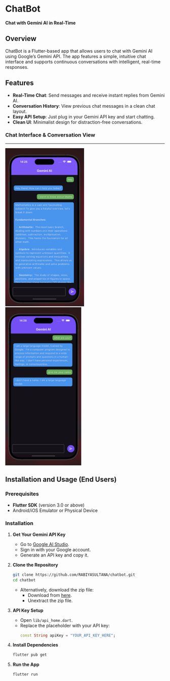 # ChatBot

**Chat with Gemini AI in Real-Time**

## Overview

ChatBot is a Flutter-based app that allows users to chat with Gemini AI using Google’s Gemini API. The app features a simple, intuitive chat interface and supports continuous conversations with intelligent, real-time responses.

## Features

- **Real-Time Chat**: Send messages and receive instant replies from Gemini AI.
- **Conversation History**: View previous chat messages in a clean chat layout.
- **Easy API Setup**: Just plug in your Gemini API key and start chatting.
- **Clean UI**: Minimalist design for distraction-free conversations.

### Chat Interface & Conversation View

---

<p float="left">
  <img src="assets/github_images/chatbot1.jpg" height="500"/>
  &nbsp;&nbsp;&nbsp;
  <img src="assets/github_images/chatbot2.jpg" height="500"/>
</p>

## Installation and Usage (End Users)

### Prerequisites

- **Flutter SDK** (version 3.0 or above)
- Android/iOS Emulator or Physical Device

### Installation

1. **Get Your Gemini API Key**

   - Go to [Google AI Studio](https://aistudio.google.com/app/apikey).
   - Sign in with your Google account.
   - Generate an API key and copy it.

2. **Clone the Repository**

   ```bash
   git clone https://github.com/RABIYASULTANA/chatbot.git
   cd chatbot
   ```

   - Alternatively, download the zip file:
     - Download from [here](https://github.com/hussainkazarani/trendview/archive/refs/heads/main.zip).
     - Unextract the zip file.

3. **API Key Setup**

   - Open `lib/api_home.dart`.
   - Replace the placeholder with your API key:
     ```dart
     const String apiKey = "YOUR_API_KEY_HERE";
     ```

4. **Install Dependencies**

   ```bash
   flutter pub get
   ```

5. **Run the App**
   ```bash
   flutter run
   ```

